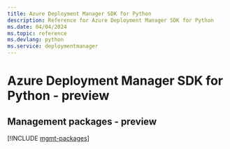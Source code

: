 ```yaml
---
title: Azure Deployment Manager SDK for Python
description: Reference for Azure Deployment Manager SDK for Python
ms.date: 04/04/2024
ms.topic: reference
ms.devlang: python
ms.service: deploymentmanager
---
```

# Azure Deployment Manager SDK for Python - preview

## Management packages - preview
[!INCLUDE [mgmt-packages](deployment-manager-mgmt-index.md)]